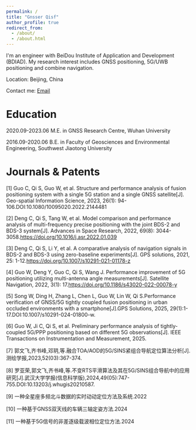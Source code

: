 ```yaml
---
permalink: /
title: "Gnsser Qisf"
author_profile: true
redirect_from: 
  - /about/
  - /about.html
---
```


I'm an engineer with BeiDou Institute of Application and Development (BDIAD). My research interest includes GNSS positioning, 5G/UWB positioning and combine navigation.

Location: Beijing, China

Contact me: [Email](qisofun@qq.com)

Education
======
2020.09-2023.06 M.E. in GNSS Research Centre, Wuhan University

2016.09-2020.06 B.E. in Faculty of Geosciences and Environmental Engineering, Southwest Jiaotong University

Journals & Patents
======
[1] Guo C, Qi S, Guo W, et al. Structure and performance analysis of fusion positioning system with a single 5G station and a single GNSS satellite[J]. Geo-spatial Information Science, 2023, 26(1): 94-106.DOI:10.1080/10095020.2022.2144481

[2] Deng C, Qi S, Tang W, et al. Model comparison and performance analysis of multi-frequency precise positioning with the joint BDS-2 and BDS-3 system[J]. Advances in Space Research, 2022, 69(8): 3044-3058.https://doi.org/10.1016/j.asr.2022.01.039

[3] Deng C, Qi S, Li Y, et al. A comparative analysis of navigation signals in BDS-2 and BDS-3 using zero-baseline experiments[J]. GPS solutions, 2021, 25: 1-12.https://doi.org/10.1007/s10291-021-01178-z

[4] Guo W, Deng Y, Guo C, Qi S, Wang J. Performance improvement of 5G positioning utilizing multi-antenna angle measurements[J]. Satellite Navigation, 2022, 3(1): 17.https://doi.org/10.1186/s43020-022-00078-y

[5] Song W, Ding H, Zhang L, Chen L, Guo W, Lin W, Qi S.Performance verification of GNSS/5G tightly coupled fusion positioning in urban occluded environments with a smartphone[J].GPS Solutions, 2025, 29(1):1-17.DOI:10.1007/s10291-024-01800-w.

[6] Guo W, Ji C, Qi S, et al. Preliminary performance analysis of tightly-coupled 5G/PPP positioning based on different 5G observations[J]. IEEE Transactions on Instrumentation and Measurement, 2025.

[7] 郭文飞,齐书峰,邓玥,等.融合TOA/AOD的5G/SINS紧组合导航定位算法分析[J].测绘学报,2023,52(03):367-374.

[8] 罗亚荣,郭文飞,齐书峰,等.不变RTS平滑算法及其在5G/SINS组合导航中的应用研究[J].武汉大学学报(信息科学版),2024,49(05):747-755.DOI:10.13203/j.whugis20210587.

[9] 一种全星座多频北斗数据的实时动动定位方法及系统.2022

[10] 一种基于GNSS双天线的车辆三轴定姿方法.2024

[11] 一种基于5G信号的非差逐级载波相位定位方法.2024

